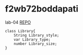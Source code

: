 # f2wb72boddapati
lab-04
[REPO](https://github.com/boddapatiprasanna/f2wb72boddapati.git)
~~~
class Library{
    String Library_style;
    var Library_type;
    number Library_size;
}

~~~
 